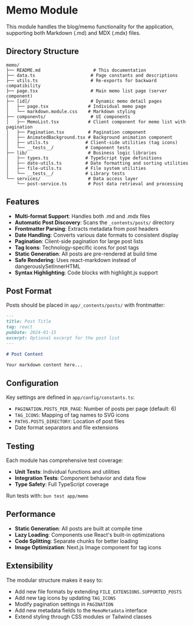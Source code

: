 # Memo Module

This module handles the blog/memo functionality for the application, supporting both Markdown (.md) and MDX (.mdx) files.

## Directory Structure

```
memo/
├── README.md                    # This documentation
├── data.ts                     # Page constants and descriptions
├── utils.ts                    # Re-exports for backward compatibility
├── page.tsx                    # Main memo list page (server component)
├── [id]/                       # Dynamic memo detail pages
│   ├── page.tsx               # Individual memo page
│   └── markdown.module.css    # Markdown styling
├── components/                 # UI components
│   ├── MemoList.tsx           # Client component for memo list with pagination
│   ├── Pagination.tsx         # Pagination component
│   ├── AnimatedBackground.tsx # Background animation component
│   ├── utils.ts              # Client-side utilities (tag icons)
│   └── __tests__/            # Component tests
├── lib/                       # Business logic libraries
│   ├── types.ts              # TypeScript type definitions
│   ├── date-utils.ts         # Date formatting and sorting utilities
│   ├── file-utils.ts         # File system utilities
│   └── __tests__/            # Library tests
└── services/                  # Data access layer
    └── post-service.ts        # Post data retrieval and processing
```

## Features

- **Multi-format Support**: Handles both .md and .mdx files
- **Automatic Post Discovery**: Scans the `_contents/posts/` directory
- **Frontmatter Parsing**: Extracts metadata from post headers
- **Date Handling**: Converts various date formats to consistent display
- **Pagination**: Client-side pagination for large post lists
- **Tag Icons**: Technology-specific icons for post tags
- **Static Generation**: All posts are pre-rendered at build time
- **Safe Rendering**: Uses react-markdown instead of dangerouslySetInnerHTML
- **Syntax Highlighting**: Code blocks with highlight.js support

## Post Format

Posts should be placed in `app/_contents/posts/` with frontmatter:

```markdown
---
title: Post Title
tag: react
pubDate: 2024-01-15
excerpt: Optional excerpt for the post list
---

# Post Content

Your markdown content here...
```

## Configuration

Key settings are defined in `app/config/constants.ts`:

- `PAGINATION.POSTS_PER_PAGE`: Number of posts per page (default: 6)
- `TAG_ICONS`: Mapping of tag names to SVG icons
- `PATHS.POSTS_DIRECTORY`: Location of post files
- Date format separators and file extensions

## Testing

Each module has comprehensive test coverage:

- **Unit Tests**: Individual functions and utilities
- **Integration Tests**: Component behavior and data flow
- **Type Safety**: Full TypeScript coverage

Run tests with: `bun test app/memo`

## Performance

- **Static Generation**: All posts are built at compile time
- **Lazy Loading**: Components use React's built-in optimizations
- **Code Splitting**: Separate chunks for better loading
- **Image Optimization**: Next.js Image component for tag icons

## Extensibility

The modular structure makes it easy to:

- Add new file formats by extending `FILE_EXTENSIONS.SUPPORTED_POSTS`
- Add new tag icons by updating `TAG_ICONS`
- Modify pagination settings in `PAGINATION`
- Add new metadata fields to the `MemoMetadata` interface
- Extend styling through CSS modules or Tailwind classes